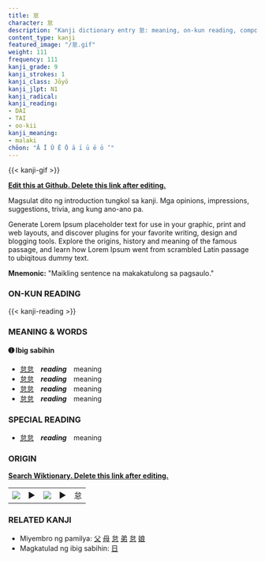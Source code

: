 ```yaml
---
title: 怠
character: 怠
description: "Kanji dictionary entry 怠: meaning, on-kun reading, compounds, origin, related kanji"
content_type: kanji
featured_image: "/怠.gif"
weight: 111
frequency: 111
kanji_grade: 9
kanji_strokes: 1
kanji_class: Jōyō
kanji_jlpt: N1
kanji_radical: 
kanji_reading: 
- DAI
- TAI
- oo-kii
kanji_meaning:
- malaki
chōon: "Ā Ī Ū Ē Ō ā ī ū ē ō ’"
---
```

[//]: # (Don't edit the line below. Kanji animated GIF code is automatically generated.)
{{< kanji-gif >}}

[//]: # (Edit below this line.)

**[Edit this at Github. Delete this link after editing.](https://github.com/tim0g/tim/tree/main/content/kanji/怠/index.md)**

Magsulat dito ng introduction tungkol sa kanji. Mga opinions, impressions, suggestions, trivia, ang kung ano-ano pa.

Generate Lorem Ipsum placeholder text for use in your graphic, print and web layouts, and discover plugins for your favorite writing, design and blogging tools. Explore the origins, history and meaning of the famous passage, and learn how Lorem Ipsum went from scrambled Latin passage to ubiqitous dummy text.
 
**Mnemonic:** "Maikling sentence na makakatulong sa pagsaulo."

### ON-KUN READING

[//]: # (Don't edit the line below. ON-KUN READING code is automatically generated.)
{{< kanji-reading >}}

### MEANING & WORDS

#### ➊ **Ibig sabihin**
  - [怠](../怠)[怠](../怠)　***reading***　meaning
  - [怠](../怠)[怠](../怠)　***reading***　meaning
  - [怠](../怠)[怠](../怠)　***reading***　meaning
  - [怠](../怠)[怠](../怠)　***reading***　meaning

### SPECIAL READING
  - [怠](../怠)[怠](../怠)　***reading***　meaning

### ORIGIN

**[Search Wiktionary. Delete this link after editing.](https://wiktionary.org/wiki/怠)**
<table class="kanji-table"><tr><td>
<img src="60px-怠-bronze.svg.png">
</td><td>▶</td><td>
<img src="60px-怠-oracle.svg.png">
</td><td>▶</td>
<td class="kanji-origin">怠</td>
</tr></table>

### RELATED KANJI
- Miyembro ng pamilya: [父](../父) [母](../母) [怠](../怠) [弟](../弟) [怠](../怠) [娘](../娘)
- Magkatulad ng ibig sabihin: [日](../日)
